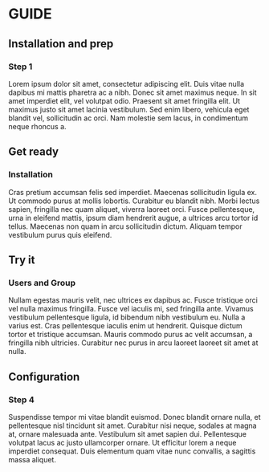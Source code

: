 # GUIDE


## Installation and prep

### Step 1
Lorem ipsum dolor sit amet, consectetur adipiscing elit. Duis vitae nulla dapibus mi mattis pharetra ac a nibh. Donec sit amet maximus neque. In sit amet imperdiet elit, vel volutpat odio. Praesent sit amet fringilla elit. Ut maximus justo sit amet lacinia vestibulum. Sed enim libero, vehicula eget blandit vel, sollicitudin ac orci. Nam molestie sem lacus, in condimentum neque rhoncus a.


## Get ready

### Installation
Cras pretium accumsan felis sed imperdiet. Maecenas sollicitudin ligula ex. Ut commodo purus at mollis lobortis. Curabitur eu blandit nibh. Morbi lectus sapien, fringilla nec quam aliquet, viverra laoreet orci. Fusce pellentesque, urna in eleifend mattis, ipsum diam hendrerit augue, a ultrices arcu tortor id tellus. Maecenas non quam in arcu sollicitudin dictum. Aliquam tempor vestibulum purus quis eleifend.


## Try it

### Users and Group
Nullam egestas mauris velit, nec ultrices ex dapibus ac. Fusce tristique orci vel nulla maximus fringilla. Fusce vel iaculis mi, sed fringilla ante. Vivamus vestibulum pellentesque ligula, id bibendum nibh vestibulum eu. Nulla a varius est. Cras pellentesque iaculis enim ut hendrerit. Quisque dictum tortor et tristique accumsan. Mauris commodo purus ac velit accumsan, a fringilla nibh ultricies. Curabitur nec purus in arcu laoreet laoreet sit amet at nulla.


## Configuration

### Step 4
Suspendisse tempor mi vitae blandit euismod. Donec blandit ornare nulla, et pellentesque nisl tincidunt sit amet. Curabitur nisi neque, sodales at magna at, ornare malesuada ante. Vestibulum sit amet sapien dui. Pellentesque volutpat lacus ac justo ullamcorper ornare. Ut efficitur lorem a neque imperdiet consequat. Duis elementum quam vitae nunc convallis, a sagittis massa aliquet.

